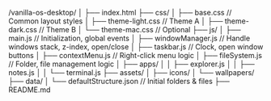 /vanilla-os-desktop/
│
├── index.html
├── css/
│   ├── base.css        // Common layout styles
│   ├── theme-light.css // Theme A
│   ├── theme-dark.css  // Theme B
│   └── theme-mac.css   // Optional
├── js/
│   ├── main.js               // Initialization, global events
│   ├── windowManager.js      // Handle windows stack, z-index, open/close
│   ├── taskbar.js            // Clock, open window buttons
│   ├── contextMenu.js        // Right-click menu logic
│   ├── fileSystem.js         // Folder, file management logic
│   ├── apps/
│   │   ├── explorer.js
│   │   ├── notes.js
│   │   └── terminal.js
├── assets/
│   ├── icons/
│   └── wallpapers/
├── data/
│   └── defaultStructure.json  // Initial folders & files
├── README.md
